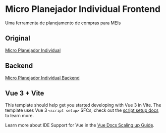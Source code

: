 # Micro Planejador Individual Frontend

Uma ferramenta de planejamento de compras para MEIs

## Original

[Micro Planejador Individual](https://github.com/Azenha/Micro-Planejador-Individual)

## Backend

[Micro Planejador Individual Backend](https://github.com/Azenha/Micro-Planejador-Individual-Backend)

## Vue 3 + Vite

This template should help get you started developing with Vue 3 in Vite. The template uses Vue 3 `<script setup>` SFCs, check out the [script setup docs](https://v3.vuejs.org/api/sfc-script-setup.html#sfc-script-setup) to learn more.

Learn more about IDE Support for Vue in the [Vue Docs Scaling up Guide](https://vuejs.org/guide/scaling-up/tooling.html#ide-support).
